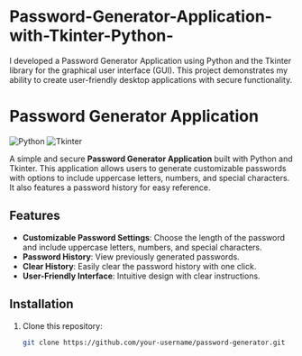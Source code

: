 # Password-Generator-Application-with-Tkinter-Python-
I developed a Password Generator Application using Python and the Tkinter library for the graphical user interface (GUI). This project demonstrates my ability to create user-friendly desktop applications with secure functionality.
# Password Generator Application

![Python](https://img.shields.io/badge/Python-3.x-blue) ![Tkinter](https://img.shields.io/badge/Tkinter-GUI-orange)

A simple and secure **Password Generator Application** built with Python and Tkinter. This application allows users to generate customizable passwords with options to include uppercase letters, numbers, and special characters. It also features a password history for easy reference.

## Features
- **Customizable Password Settings**: Choose the length of the password and include uppercase letters, numbers, and special characters.
- **Password History**: View previously generated passwords.
- **Clear History**: Easily clear the password history with one click.
- **User-Friendly Interface**: Intuitive design with clear instructions.

## Installation
1. Clone this repository:
   ```bash
   git clone https://github.com/your-username/password-generator.git
